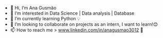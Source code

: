 - 👋 Hi, I’m Ana Gusmão
- 👀 I’m interested in Data Science | Data analysis | Database
- 🌱 I’m currently learning Python :bulb:
- 💞️ I’m looking to collaborate on projects as an intern, I want to learn!:blush:
- 📫 How to reach me > www.linkedin.com/in/anagusmao3012 :pushpin:

<!---
gusmaoana/gusmaoana is a ✨ special ✨ repository because its `README.md` (this file) appears on your GitHub profile.
You can click the Preview link to take a look at your changes.
--->
